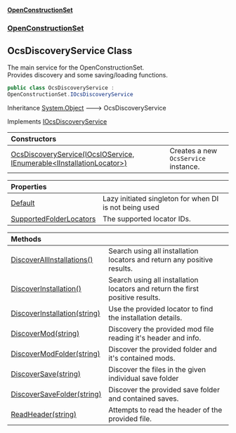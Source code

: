 #### [OpenConstructionSet](index.md 'index')
### [OpenConstructionSet](index.md#OpenConstructionSet 'OpenConstructionSet')
## OcsDiscoveryService Class
The main service for the OpenConstructionSet.  
Provides discovery and some saving/loading functions.  
```csharp
public class OcsDiscoveryService :
OpenConstructionSet.IOcsDiscoveryService
```

Inheritance [System.Object](https://docs.microsoft.com/en-us/dotnet/api/System.Object 'System.Object') &#129106; OcsDiscoveryService  

Implements [IOcsDiscoveryService](hskRmqlOmrzLMdtKHQBPTA.md 'OpenConstructionSet.IOcsDiscoveryService')  

| Constructors | |
| :--- | :--- |
| [OcsDiscoveryService(IOcsIOService, IEnumerable&lt;IInstallationLocator&gt;)](lqEgqvwtfMkg3m12XKQfJA.md 'OpenConstructionSet.OcsDiscoveryService.OcsDiscoveryService(OpenConstructionSet.IOcsIOService, System.Collections.Generic.IEnumerable&lt;OpenConstructionSet.IO.Discovery.IInstallationLocator&gt;)') | Creates a new `OcsService` instance.<br/> |

| Properties | |
| :--- | :--- |
| [Default](vtKFzH_VNn4IvqwEwN6e2Q.md 'OpenConstructionSet.OcsDiscoveryService.Default') | Lazy initiated singleton for when DI is not being used<br/> |
| [SupportedFolderLocators](eNyWOBlagecbY7GP0UaGkw.md 'OpenConstructionSet.OcsDiscoveryService.SupportedFolderLocators') | The supported locator IDs.<br/> |

| Methods | |
| :--- | :--- |
| [DiscoverAllInstallations()](EGEqNnQqBPlw5k4PzXCN_w.md 'OpenConstructionSet.OcsDiscoveryService.DiscoverAllInstallations()') | Search using all installation locators and return any positive results.<br/> |
| [DiscoverInstallation()](zVxkcwPic2WREGbceV9zrQ.md 'OpenConstructionSet.OcsDiscoveryService.DiscoverInstallation()') | Search using all installation locators and return the first positive results.<br/> |
| [DiscoverInstallation(string)](Jn+DpgsDTLZPG54nqsVcLw.md 'OpenConstructionSet.OcsDiscoveryService.DiscoverInstallation(string)') | Use the provided locator to find the installation details.<br/> |
| [DiscoverMod(string)](wy6HrDMPg5SJ+M94ExrkNA.md 'OpenConstructionSet.OcsDiscoveryService.DiscoverMod(string)') | Discovery the provided mod file reading it's header and info.<br/> |
| [DiscoverModFolder(string)](6GdL09pdPPLFmKK2NfD9fg.md 'OpenConstructionSet.OcsDiscoveryService.DiscoverModFolder(string)') | Discover the provided folder and it's contained mods.<br/> |
| [DiscoverSave(string)](LMnont_3sz7y4ViVLPxyfg.md 'OpenConstructionSet.OcsDiscoveryService.DiscoverSave(string)') | Discover the files in the given individual save folder<br/> |
| [DiscoverSaveFolder(string)](6bd9JSjaItEIkNaZPO0_kA.md 'OpenConstructionSet.OcsDiscoveryService.DiscoverSaveFolder(string)') | Discover the provided save folder and contained saves.<br/> |
| [ReadHeader(string)](T2GIp4BTp8md_Qek+P7YeA.md 'OpenConstructionSet.OcsDiscoveryService.ReadHeader(string)') | Attempts to read the header of the provided file.<br/> |
